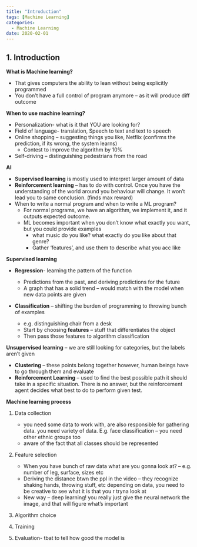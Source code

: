 ```yaml
---
title: "Introduction"
tags: [Machine Learning]
categories:
  - Machine Learning
date: 2020-02-01
---
```


## 1.  **Introduction**

**What is Machine learning?**

  - That gives computers the ability to lean without being explicitly
    programmed
  - You don’t have a full control of program anymore – as it will
    produce diff outcome

**When to use machine learning?**

  - Personalization- what is it that YOU are looking for?
  - Field of language- translation, Speech to text and text to speech
  - Online shopping – suggesting things you like, Netflix (confirms the
    prediction, if its wrong, the system learns)
      - Contest to improve the algorithm by 10%
  - Self-driving – distinguishing pedestrians from the road

**AI**

  - **Supervised learning** is mostly used to interpret larger amount of
    data
  - **Reinforcement learning** – has to do with control. Once you have
    the understanding of the world around you behaviour will change. It
    won’t lead you to same conclusion. (finds max reward)
  - When to write a normal program and when to write a ML program?
      - For normal programs, we have an algorithm, we implement it, and
        it outputs expected outcome.
      - ML becomes important when you don’t know what exactly you want, but
        you could provide examples
          - what music do you like? what exactly do you like about that
            genre?
          - Gather ‘features’, and use them to describe what you acc like

**Supervised learning**

  - **Regression**- learning the pattern of the function

      - Predictions from the past, and deriving predictions for the
        future
      - A graph that has a solid trend – would match with the model when
        new data points are given

  - **Classification** – shifting the burden of programming to throwing
    bunch of examples
      - e.g. distinguishing chair from a desk
      - Start by choosing **features** – stuff that differentiates the
        object
      - Then pass those features to algorithm classification

**Unsupervised learning** – we are still looking for categories, but the
labels aren’t given

  - **Clustering** – these points belong together however, human beings
    have to go through them and evaluate
  - **Reinforcement Learning** – used to find the best possible path it
    should take in a specific situation. There is no answer, but the
    reinforcement agent decides what best to do to perform given test.

**Machine learning process**

1.  Data collection
      - you need some data to work with, are also responsible for
        gathering data. you need variety of data. E.g. face classification
        – you need other ethnic groups too
      - aware of the fact that all classes should be represented

2.  Feature selection
      - When you have bunch of raw data what are you gonna look at? – e.g.
        number of leg, surface, sizes etc
      - Deriving the distance btwn the ppl in the video – they recognize
        shaking hands, throwing stuff, etc depending on data, you need to
        be creative to see what it is that you r tryna look at
      - New way – deep learning\! you really just give the neural network
        the image, and that will figure what’s important

3.  Algorithm choice
4.  Training
5.  Evaluation- tbat to tell how good the model is
